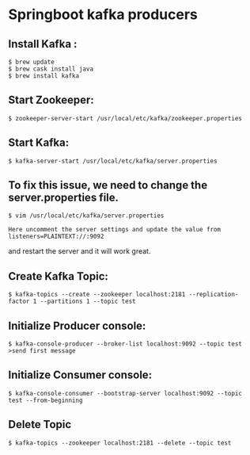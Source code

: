 # Springboot kafka producers

## Install Kafka :

```
$ brew update 
$ brew cask install java
$ brew install kafka
```

## Start Zookeeper:
```
$ zookeeper-server-start /usr/local/etc/kafka/zookeeper.properties
```

## Start Kafka:
```
$ kafka-server-start /usr/local/etc/kafka/server.properties
```

## To fix this issue, we need to change the server.properties file.
```
$ vim /usr/local/etc/kafka/server.properties

Here uncomment the server settings and update the value from
listeners=PLAINTEXT://:9092
```

and restart the server and it will work great.

## Create Kafka Topic:
```
$ kafka-topics --create --zookeeper localhost:2181 --replication-factor 1 --partitions 1 --topic test
```

## Initialize Producer console:
```
$ kafka-console-producer --broker-list localhost:9092 --topic test
>send first message
```

## Initialize Consumer console:
```
$ kafka-console-consumer --bootstrap-server localhost:9092 --topic test --from-beginning
```

## Delete Topic
```
$ kafka-topics --zookeeper localhost:2181 --delete --topic test
```
